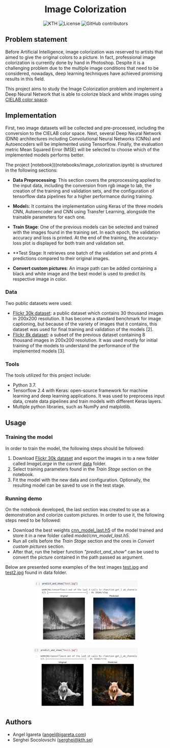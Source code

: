 <h1 align="center">Image Colorization</h1>
<p align="center">
  <img alt="KTH" src="https://img.shields.io/badge/EIT%20Digital-KTH-%231954a6?style=flat-square" />  
  <img alt="License" src="https://img.shields.io/github/license/angeligareta/image-colorization?style=flat-square" />
  <img alt="GitHub contributors" src="https://img.shields.io/github/contributors/angeligareta/image-colorization?style=flat-square" />
</p>

## Problem statement

Before Artificial Intelligence, image colorization was reserved to artists that aimed to give the original colors to a picture. In fact, professional image colorization is currently done by hand in Photoshop. Despite it is a challenging problem due to the multiple image conditions that need to be considered, nowadays, deep learning techniques have achieved promising results in this field.

This project aims to study the Image Colorization problem and implement a Deep Neural Network that is able to colorize black and white images using [CIELAB color space](https://en.wikipedia.org/wiki/CIELAB_color_space).

## Implementation

First, two image datasets will be collected and pre-processed, including the conversion to the CIELAB color space. Next, several Deep Neural Network (DNN) architectures including Convolutional Neural Networks (CNNs) and Autoencoders will be implemented using Tensorflow. Finally, the evaluation metric Mean Squared Error (MSE) will be selected to choose which of the implemented models performs better.

The project [notebook]((notebooks/image_colorization.ipynb) is structured in the following sections:

- **Data Preprocessing**: This section covers the preprocessing applied to the input data, including
the conversion from rgb image to lab, the creation of the training and validation sets, and the
configuration of tensorflow data pipelines for a higher performance during training.

- **Model**s: It contains the implementation using Keras of the three models CNN, Autoencoder and CNN using Transfer Learning, alongside the trainable parameters for each one.

- **Train Stage**: One of the previous models can be selected and trained with the images found in
the training set. In each epoch, the validation accuracy and loss is printed. At the end of the
training, the accuracy-loss plot is displayed for both train and validation set.

- **Test Stage: It retrieves one batch of the validation set and prints 4 predictions compared to
their original images.

- **Convert custom pictures**: An image path can be added containing a black and white image and
the best model is used to predict its respective image in color.

### Data

Two public datasets were used:

- [Flickr 30k dataset](https://www.kaggle.com/adityajn105/flickr30k): a public dataset which contains 30 thousand images in 200x200 resolution. It has become a standard benchmark for image captioning, but because of the variety of images that it contains, this dataset was used for final training and validation of the models [2].
- [Flickr 8k dataset](https://www.kaggle.com/kunalgupta2616/flickr-8k-images-with-captions): a subset of the previous dataset containing 8 thousand images in 200x200 resolution. It was used mostly for initial training of the models to understand the performance of the implemented models [3].

### Tools

The tools utilized for this project include:

- Python 3.7.
- Tensorflow 2.4 with Keras: open-source framework for machine learning and deep learning applications. It was used to preprocess input data, create data pipelines and train models with different Keras layers.
- Multiple python libraries, such as NumPy and matplotlib.

## Usage

### Training the model

In order to train the model, the following steps should be followed:

1. Download [Flickr 30k dataset](https://www.kaggle.com/adityajn105/flickr30k) and export the images in to a new folder called _ImageLarge_ in the current [data](data) folder.
2. Select training parameters found in the _Train Stage_ section on the notebook.
3. Fit the model with the new data and configuration. Optionally, the resulting model can be saved to use in the test stage.

### Running demo

On the notebook developed, the last section was created to use as a demonstration and colorize custom pictures. In order to use it, the following steps need to be followed:

- Download the best weights [cnn_model_last.h5](https://drive.google.com/uc?export=download&id=1KI9fCihX3c2DpU_s6XCJGCngpxZeEcOM) of the model trained and store it in a new folder called _model/cnn_model_last.h5_.
- Run all cells before the _Train Stage_ section and the ones in _Convert custom pictures_ section.
- After that, run the helper function _"predict_and_show"_ can be used to convert the picture contained in the path passed as argument.

Below are presented some examples of the test images [test.jpg](data/test.jpg) and [test2.jpg](data/test2.jpg) found in data folder.

<p align="center">
<img alt="example-1" src="docs/example-1.jpg" width="65%" />
</p>

<p align="center">
<img alt="example-2" src="docs/example-2.jpg" width="65%" />
</p>

## Authors

- Angel Igareta ([angel@igareta.com](mailto:angel@igareta.com))
- Serghei Socolovschi ([serghei@kth.se](mailto:serghei@kth.se))
